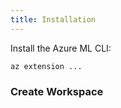 ```yaml
---
title: Installation
---
```


Install the Azure ML CLI:

```console
az extension ...
```

### Create Workspace
